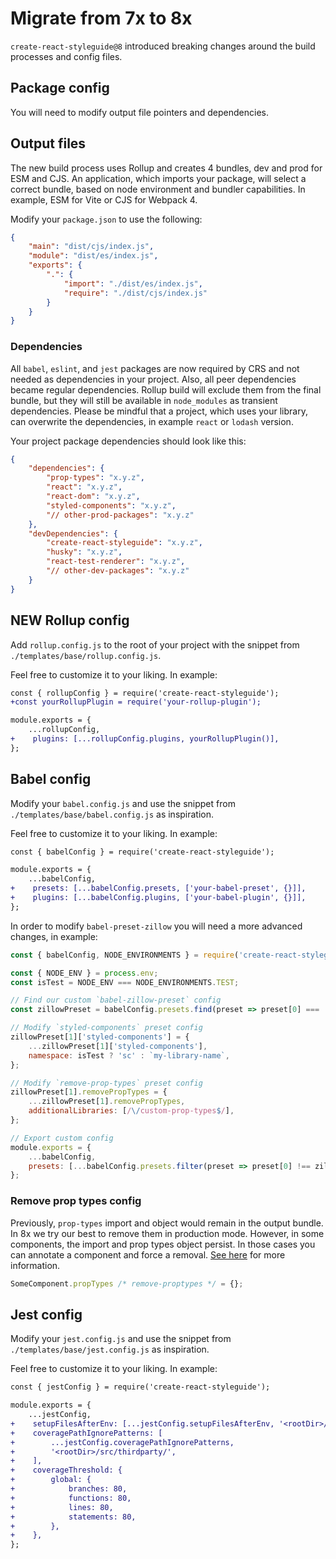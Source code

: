 # Migrate from 7x to 8x

`create-react-styleguide@8` introduced breaking changes around the build processes and config files.

## Package config

You will need to modify output file pointers and dependencies.

## Output files

The new build process uses Rollup and creates 4 bundles, dev and prod for ESM and CJS. An application, which imports your package, will select a correct bundle, based on node environment and bundler capabilities. In example, ESM for Vite or CJS for Webpack 4.

Modify your `package.json` to use the following:

```json
{
    "main": "dist/cjs/index.js",
    "module": "dist/es/index.js",
    "exports": {
        ".": {
            "import": "./dist/es/index.js",
            "require": "./dist/cjs/index.js"
        }
    }
}
```

### Dependencies

All `babel`, `eslint`, and `jest` packages are now required by CRS and not needed as dependencies in your project. Also, all peer dependencies became regular dependencies. Rollup build will exclude them from the final bundle, but they will still be available in `node_modules` as transient dependencies. Please be mindful that a project, which uses your library, can overwrite the dependencies, in example `react` or `lodash` version.

Your project package dependencies should look like this:

```json
{
    "dependencies": {
        "prop-types": "x.y.z",
        "react": "x.y.z",
        "react-dom": "x.y.z",
        "styled-components": "x.y.z",
        "// other-prod-packages": "x.y.z"
    },
    "devDependencies": {
        "create-react-styleguide": "x.y.z",
        "husky": "x.y.z",
        "react-test-renderer": "x.y.z",
        "// other-dev-packages": "x.y.z"
    }
}
```

## NEW Rollup config

Add `rollup.config.js` to the root of your project with the snippet from `./templates/base/rollup.config.js`.

Feel free to customize it to your liking. In example:

```diff
const { rollupConfig } = require('create-react-styleguide');
+const yourRollupPlugin = require('your-rollup-plugin');

module.exports = {
    ...rollupConfig,
+    plugins: [...rollupConfig.plugins, yourRollupPlugin()],
};
```

## Babel config

Modify your `babel.config.js` and use the snippet from `./templates/base/babel.config.js` as inspiration.

Feel free to customize it to your liking. In example:

```diff
const { babelConfig } = require('create-react-styleguide');

module.exports = {
    ...babelConfig,
+    presets: [...babelConfig.presets, ['your-babel-preset', {}]],
+    plugins: [...babelConfig.plugins, ['your-babel-plugin', {}]],
};
```

In order to modify `babel-preset-zillow` you will need a more advanced changes, in example:

```js
const { babelConfig, NODE_ENVIRONMENTS } = require('create-react-styleguide');

const { NODE_ENV } = process.env;
const isTest = NODE_ENV === NODE_ENVIRONMENTS.TEST;

// Find our custom `babel-zillow-preset` config
const zillowPreset = babelConfig.presets.find(preset => preset[0] === 'babel-preset-zillow');

// Modify `styled-components` preset config
zillowPreset[1]['styled-components'] = {
    ...zillowPreset[1]['styled-components'],
    namespace: isTest ? 'sc' : `my-library-name`,
};

// Modify `remove-prop-types` preset config
zillowPreset[1].removePropTypes = {
    ...zillowPreset[1].removePropTypes,
    additionalLibraries: [/\/custom-prop-types$/],
};

// Export custom config
module.exports = {
    ...babelConfig,
    presets: [...babelConfig.presets.filter(preset => preset[0] !== zillowPreset[0]), zillowPreset],
};
```

### Remove prop types config

Previously, `prop-types` import and object would remain in the output bundle. In 8x we try our best to remove them in production mode. However, in some components, the import and prop types object persist. In those cases you can annotate a component and force a removal. [See here](https://github.com/oliviertassinari/babel-plugin-transform-react-remove-prop-types#with-comment-annotation) for more information.

```jsx
SomeComponent.propTypes /* remove-proptypes */ = {};
```

## Jest config

Modify your `jest.config.js` and use the snippet from `./templates/base/jest.config.js` as inspiration.

Feel free to customize it to your liking. In example:

```diff
const { jestConfig } = require('create-react-styleguide');

module.exports = {
    ...jestConfig,
+    setupFilesAfterEnv: [...jestConfig.setupFilesAfterEnv, '<rootDir>/jest.setup.js'],
+    coveragePathIgnorePatterns: [
+        ...jestConfig.coveragePathIgnorePatterns,
+        '<rootDir>/src/thirdparty/',
+    ],
+    coverageThreshold: {
+        global: {
+            branches: 80,
+            functions: 80,
+            lines: 80,
+            statements: 80,
+        },
+    },
};
```
